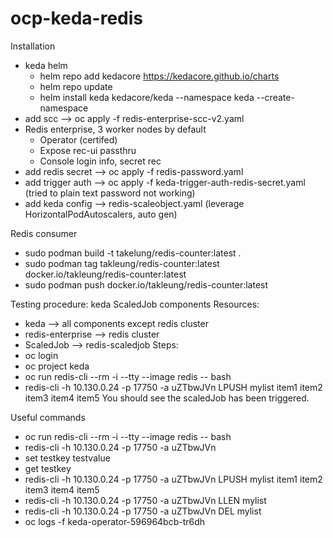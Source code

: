 # ocp-keda-redis
Installation
- keda helm
    - helm repo add kedacore https://kedacore.github.io/charts
    - helm repo update
    - helm install keda kedacore/keda --namespace keda --create-namespace
- add scc --> oc apply -f redis-enterprise-scc-v2.yaml
- Redis enterprise, 3 worker nodes by default
    - Operator (certifed)
    - Expose rec-ui passthru
    - Console login info, secret rec
- add redis secret --> oc apply -f redis-password.yaml
- add trigger auth --> oc apply -f keda-trigger-auth-redis-secret.yaml (tried to plain text password not working)
- add keda config --> redis-scaleobject.yaml (leverage HorizontalPodAutoscalers, auto gen)

Redis consumer
- sudo podman build -t takelung/redis-counter:latest .
- sudo podman tag takleung/redis-counter:latest docker.io/takleung/redis-counter:latest
- sudo podman push docker.io/takleung/redis-counter:latest

Testing procedure: keda ScaledJob components
Resources:
- keda --> all components except redis cluster
- redis-enterprise --> redis cluster
- ScaledJob --> redis-scaledjob
Steps:
- oc login
- oc project keda
- oc run redis-cli --rm -i --tty --image redis -- bash
- redis-cli -h 10.130.0.24 -p 17750 -a uZTbwJVn LPUSH mylist item1 item2 item3 item4 item5
You should see the scaledJob has been triggered.

Useful commands
- oc run redis-cli --rm -i --tty --image redis -- bash
- redis-cli -h 10.130.0.24 -p 17750 -a uZTbwJVn
- set testkey testvalue
- get testkey
- redis-cli -h 10.130.0.24 -p 17750 -a uZTbwJVn LPUSH mylist item1 item2 item3 item4 item5
- redis-cli -h 10.130.0.24 -p 17750 -a uZTbwJVn LLEN mylist
- redis-cli -h 10.130.0.24 -p 17750 -a uZTbwJVn DEL mylist
- oc logs -f keda-operator-596964bcb-tr6dh


